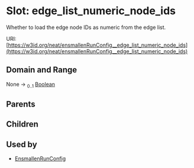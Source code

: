 
# Slot: edge_list_numeric_node_ids


Whether to load the edge node IDs as numeric from the edge list.

URI: [https://w3id.org/neat/ensmallenRunConfig__edge_list_numeric_node_ids](https://w3id.org/neat/ensmallenRunConfig__edge_list_numeric_node_ids)


## Domain and Range

None &#8594;  <sub>0..1</sub> [Boolean](types/Boolean.md)

## Parents


## Children


## Used by

 * [EnsmallenRunConfig](EnsmallenRunConfig.md)
